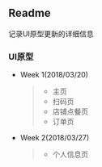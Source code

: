 ## Readme
记录UI原型更新的详细信息
### UI原型

* Week 1(2018/03/20)
  >- 主页
  >- 扫码页
  >- 店铺点餐页
  >- 订单页
* Week 2(2018/03/27)
  >- 个人信息页